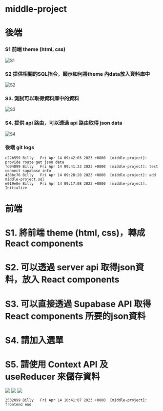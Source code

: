 # middle-project

# 後端
### S1 前端 theme (html, css)
![S1](https://hzllwkixijuoqbropnat.supabase.co/storage/v1/object/public/demo-96/middle-project/backend-s1.png)

### S2 提供相關的SQL指令，顯示如何將theme 內data放入資料庫中
![S2](https://hzllwkixijuoqbropnat.supabase.co/storage/v1/object/public/demo-96/middle-project/backend-s2.png)

### S3. 測試可以取得資料庫中的資料
![S3](https://hzllwkixijuoqbropnat.supabase.co/storage/v1/object/public/demo-96/middle-project/backend-s3.png)

### S4. 提供 api 路由，可以透過 api 路由取得 json data
![S4](https://hzllwkixijuoqbropnat.supabase.co/storage/v1/object/public/demo-96/middle-project/backend-s4.png)

### 後端 git logs
```
c22b559 Billy   Fri Apr 14 09:42:03 2023 +0800  [middle-project]: provide route get json data
fd04899 Billy   Fri Apr 14 09:41:23 2023 +0800  [middle-project]: test connect supabase info
438bc76 Billy   Fri Apr 14 09:28:28 2023 +0800  [middle-project]: add middle-project.sql
e019e0e Billy   Fri Apr 14 09:17:08 2023 +0800  [middle-project]: Initialize
```

# 前端
# S1. 將前端 theme (html, css)，轉成 React components
# S2. 可以透過 server api 取得json資料，放入 React components
# S3. 可以直接透過  Supabase API 取得React components 所要的json資料
# S4. 請加入選單
# S5. 請使用 Context API 及 useReducer 來儲存資料
![](https://hzllwkixijuoqbropnat.supabase.co/storage/v1/object/public/demo-96/middle-project/frontend-s1-s5.png)
![](https://hzllwkixijuoqbropnat.supabase.co/storage/v1/object/public/demo-96/middle-project/frontend-server.png)
![](https://hzllwkixijuoqbropnat.supabase.co/storage/v1/object/public/demo-96/middle-project/frontend-serverless.png)

```
2532099 Billy   Fri Apr 14 10:41:07 2023 +0800  [middle-project]: frontend end
```